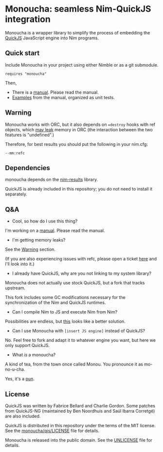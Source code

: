 # Monoucha: seamless Nim-QuickJS integration

Monoucha is a wrapper library to simplify the process of embedding the
[QuickJS](https://bellard.org/quickjs/) JavaScript engine into Nim programs.

## Quick start

Include Monoucha in your project using either Nimble or as a git submodule.

```
requires "monoucha"
```

Then,

* There is a [manual](doc/manual.md). Please read the manual.
* [Examples](test/manual.nim) from the manual, organized as unit tests.

## Warning

Monoucha works with ORC, but it also depends on `=destroy` hooks with ref
objects, which [may leak](https://github.com/nim-lang/Nim/issues/24161)
memory in ORC (the interaction between the two features is "undefined".)

Therefore, for best results you should put the following in your nim.cfg:

```
--mm:refc
```

## Dependencies

monoucha depends on the [nim-results](https://github.com/arnetheduck/nim-results.git)
library.

QuickJS is already included in this repository; you do not need to install
it separately.

## Q&A

* Cool, so how do I use this thing?

I'm working on a [manual](doc/manual.md). Please read the manual.

* I'm getting memory leaks?

See the [Warning](#warning) section.

(If you are also experiencing issues with refc, please open a ticket
[here](https://todo.sr.ht/~bptato/chawan/) and I'll look into it.)

* I already have QuickJS, why are you not linking to my system library?

Monoucha does not actually use stock QuickJS, but a fork that tracks
upstream.

This fork includes some GC modifications necessary for the synchronization
of the Nim and QuickJS runtimes.

* Can I compile Nim to JS and execute Nim from Nim?

Possibilities are endless, but [this](https://peterme.net/using-nimscript-as-a-configuration-language-embedding-nimscript-pt-1.html)
looks like a better solution.

* Can I use Monoucha with `[insert JS engine]` instead of QuickJS?

No. Feel free to fork and adapt it to whatever engine you want, but here we only
support QuickJS.

* What *is* a monoucha?

A kind of tea, from the town once called Monou. You pronounce it as mo-no-u-cha.

Yes, it's a [pun](https://en.wikipedia.org/w/index.php?title=SpiderMonkey&oldid=1214134789#History).

## License

QuickJS was written by Fabrice Bellard and Charlie Gordon.  Some patches
from QuickJS-NG (maintained by Ben Noordhuis and Saúl Ibarra Corretgé)
are also included.

QuickJS is distributed in this repository under the terms of the MIT
license.  See the [monoucha/qjs/LICENSE](monoucha/qjs/LICENSE) file for
details.

Monoucha is released into the public domain.  See the [UNLICENSE](UNLICENSE)
file for details.
